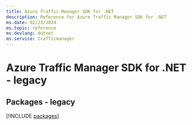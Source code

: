 ```yaml
---
title: Azure Traffic Manager SDK for .NET
description: Reference for Azure Traffic Manager SDK for .NET
ms.date: 02/23/2024
ms.topic: reference
ms.devlang: dotnet
ms.service: trafficmanager
---
```

# Azure Traffic Manager SDK for .NET - legacy
## Packages - legacy
[!INCLUDE [packages](traffic-manager-index.md)]